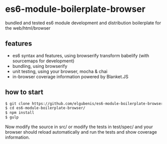 # es6-module-boilerplate-browser
bundled and tested es6 module development and distribution boilerplate for the web/html/browser

## features
- es6 syntax and features, using browserify transform babelify (with sourcemaps for development)
- bundling, using browserify
- unit testing, using your browser, mocha & chai
- in-browser coverage information powered by Blanket.JS

## how to start
```sh
$ git clone https://github.com/elgubenis/es6-module-boilerplate-browser
$ cd es6-module-boilerplate-browser/
$ npm install
$ gulp
```
Now modify the source in src/ or modify the tests in test/spec/ and your browser should
reload automatically and run the tests and show coverage information.